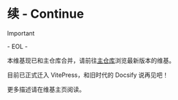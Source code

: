 # 续 - Continue

> [!IMPORTANT]
> \- EOL -
>
> 本维基现已和主仓库合并，请前往[主仓库](https://www.github.com/SnowCutieOwO/Continue)浏览最新版本的维基。

目前已正式迁入 VitePress，和旧时代的 Docsify 说再见吧！

更多描述请在维基主页阅读。